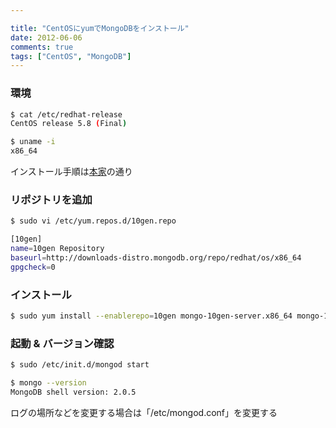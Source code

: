```yaml
---

title: "CentOSにyumでMongoDBをインストール"
date: 2012-06-06
comments: true
tags: ["CentOS", "MongoDB"]
---
```

<!--more-->

### 環境

```bash
$ cat /etc/redhat-release
CentOS release 5.8 (Final)

$ uname -i
x86_64
```

インストール手順は[本家](http://www.mongodb.org/display/DOCS/CentOS+and+Fedora+Packages)の通り

### リポジトリを追加

```bash
$ sudo vi /etc/yum.repos.d/10gen.repo

[10gen]
name=10gen Repository
baseurl=http://downloads-distro.mongodb.org/repo/redhat/os/x86_64
gpgcheck=0
```

### インストール

```bash
$ sudo yum install --enablerepo=10gen mongo-10gen-server.x86_64 mongo-10gen.x86_64
```

### 起動 & バージョン確認

```bash
$ sudo /etc/init.d/mongod start

$ mongo --version
MongoDB shell version: 2.0.5
```

ログの場所などを変更する場合は「/etc/mongod.conf」を変更する
